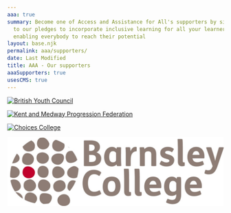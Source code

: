 ```yaml
---
aaa: true
summary: Become one of Access and Assistance for All's supporters by signing up
  to our pledges to incorporate inclusive learning for all your learners,
  enabling everybody to reach their potential
layout: base.njk
permalink: aaa/supporters/
date: Last Modified
title: AAA - Our supporters
aaaSupporters: true
usesCMS: true
---
```

<a href="https://www.byc.org.uk/" class="supporters__link"><img src="/guideImg/aaaAssets/byc.png" alt="British Youth Council"></a>

<a href="https://kmpf.org/" class="supporters__link"><img src="/guideImg/aaaAssets/kmpf.png" alt="Kent and Medway Progression Federation"></a>

<a href="https://www.hee.nhs.uk/our-work/choices-college-supported-internships" class="supporters__link"><img src="/guideImg/aaaAssets/choices_logo.png" alt="Choices College"></a>



<a href="https://www.barnsley.ac.uk/" class="supporters__link"><img src="src/guideImg/aaaAssets/bc-logo-lb-no-strap.jpg" alt="Barnsley College"></a>

